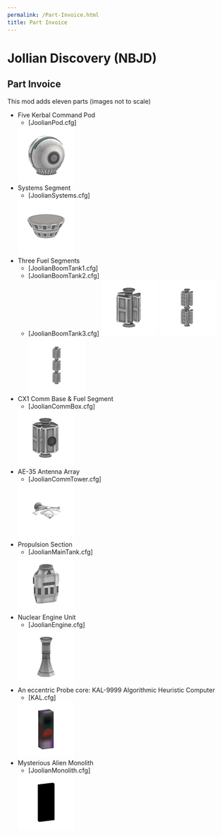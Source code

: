 ```yaml
---
permalink: /Part-Invoice.html
title: Part Invoice
---
```


# Jollian Discovery (NBJD)

## Part Invoice

This mod adds eleven parts (images not to scale)
* Five Kerbal Command Pod
  * [JoolianPod.cfg]
  <img src="https://github.com/zer0Kerbal/JoolianDiscovery/blob/master/GameData/NecroBones/JoolianDiscovery/Parts/@thumbs/JoolianPod_icon.png?raw=true" alt="JoolianPod_icon.png" style="zoom:50%;" />
* Systems Segment 
  * [JoolianSystems.cfg]
  <img src="https://github.com/zer0Kerbal/JoolianDiscovery/blob/master/GameData/NecroBones/JoolianDiscovery/Parts/@thumbs/JoolianSystems_icon.png?raw=true" alt="JoolianSystems_icon.png" style="zoom:50%;" />
* Three Fuel Segments
  * [JoolianBoomTank1.cfg]
  * [JoolianBoomTank2.cfg]
  * [JoolianBoomTank3.cfg]
  <img src="https://github.com/zer0Kerbal/JoolianDiscovery/blob/master/GameData/NecroBones/JoolianDiscovery/Parts/@thumbs/JoolianBoomTank1_icon.png?raw=true" alt="JoolianBoomTank1_icon.png" style="zoom: 50%;" /> <img src="https://github.com/zer0Kerbal/JoolianDiscovery/blob/master/GameData/NecroBones/JoolianDiscovery/Parts/@thumbs/JoolianBoomTank2_icon.png?raw=true" alt="JoolianBoomTank2_icon.png" style="zoom: 50%;" /> <img src="https://github.com/zer0Kerbal/JoolianDiscovery/blob/master/GameData/NecroBones/JoolianDiscovery/Parts/@thumbs/JoolianBoomTank3_icon.png?raw=true" alt="JoolianBoomTank3_icon.png" style="zoom:50%;" />
* CX1 Comm Base & Fuel Segment
  * [JoolianCommBox.cfg]
  <img src="https://github.com/zer0Kerbal/JoolianDiscovery/blob/master/GameData/NecroBones/JoolianDiscovery/Parts/@thumbs/JoolianCommBox_icon.png?raw=true" alt="JoolianCommBox_icon.png" style="zoom:50%;" />
* AE-35 Antenna Array
  * [JoolianCommTower.cfg]
  <img src="https://github.com/zer0Kerbal/JoolianDiscovery/blob/master/GameData/NecroBones/JoolianDiscovery/Parts/@thumbs/joolianCommTower_icon.png?raw=true" alt="joolianCommTower_icon.png" style="zoom:50%;" />
* Propulsion Section
  * [JoolianMainTank.cfg]
  <img src="https://github.com/zer0Kerbal/JoolianDiscovery/blob/master/GameData/NecroBones/JoolianDiscovery/Parts/@thumbs/JoolianMainTank_icon.png?raw=true" alt="JoolianMainTank_icon.png" style="zoom:50%;" />
* Nuclear Engine Unit
  * [JoolianEngine.cfg]
  <img src="https://github.com/zer0Kerbal/JoolianDiscovery/blob/master/GameData/NecroBones/JoolianDiscovery/Parts/@thumbs/JoolianEngine_icon.png?raw=true" alt="JoolianEngine_icon.png" style="zoom:50%;" /> 
* An eccentric Probe core: KAL-9999 Algorithmic Heuristic Computer
  * [KAL.cfg]
  <img src="https://github.com/zer0Kerbal/JoolianDiscovery/blob/master/GameData/NecroBones/JoolianDiscovery/Parts/@thumbs/JoolianKALcore_icon.png?raw=true" alt="JoolianKALcore_icon.png" style="zoom:50%;" />
* Mysterious Alien Monolith
  * [JoolianMonolith.cfg]
  <img src="https://github.com/zer0Kerbal/JoolianDiscovery/blob/master/GameData/NecroBones/JoolianDiscovery/Parts/@thumbs/joolianMonolith_icon.png?raw=true" alt="joolianMonolith_icon.png" style="zoom:50%;" />

<!-- this file CC BY-NC-ND 3.0 Unported by zer0Kerbal-->
